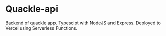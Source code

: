# Quackle-api

Backend of quackle app. Typescipt with NodeJS and Express. Deployed to Vercel using Serverless Functions.
